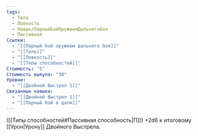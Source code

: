 ```yaml
---
tags:
  - Тело
  - Ловкость
  - Навык/ПарныйБойОружиемДальнегоБоя
  - Пассивная
Ссылки:
  - "[[Парный бой оружием дальнего боя]]"
  - "[[Тело]]"
  - "[[Ловкость]]"
  - "[[Типы способностей]]"
Стоимость: "5"
Стоимость выкупа: "30"
Уровни:
  - "[[Двойной Выстрел 1]]"
Связанные навыки:
  - "[[Двойной Выстрел 1]]"
  - "[[Парный бой в дали]]"
---
```

([[Типы способностей#Пассивная способность|П]]) +2d6 к итоговому [[Урон|Урону]] Двойного Выстрела. 